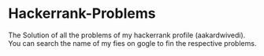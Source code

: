# Hackerrank-Problems
The Solution of all the problems of my hackerrank profile (aakardwivedi).
You can search the name of my fies on gogle to fin the respective problems.
